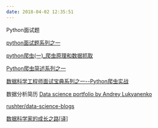 ```yaml
---
date: 2018-04-02 12:35:51
---
```

Python面试题

[python面试题系列之一](http://blog.csdn.net/u014745194/article/details/78835270)

[python爬虫(一)_爬虫原理和数据抓取](http://www.jianshu.com/p/be60981eed2b)

[Python爬虫简述系列之一](http://blog.csdn.net/u014745194/article/details/75258491)

[数据科学工程师面试宝典系列之一--Python爬虫实战](http://blog.csdn.net/qq_36143300/article/details/54928389)

数据分析简历
[Data science portfolio by Andrey Lukyanenko](https://erlemar.github.io/)

[rushter/data-science-blogs](https://github.com/rushter/data-science-blogs)

[数据科学家的成长之路[译]](http://www.jianshu.com/p/97e10182c38a)




